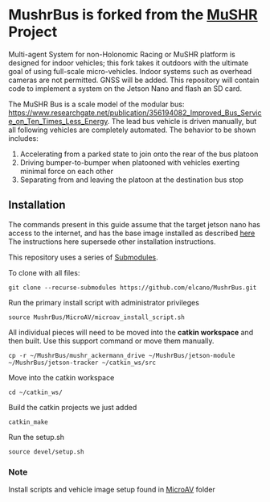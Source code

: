 # MushrBus is forked from the [MuSHR](https://mushr.io/) Project

Multi-agent System for non-Holonomic Racing or MuSHR platform is designed for indoor vehicles; this fork takes it outdoors with the ultimate goal of using full-scale micro-vehicles. Indoor systems such as overhead cameras are not permitted. GNSS will be added.
This repository will contain code to implement a system on the Jetson Nano and flash an SD card.

The MuSHR Bus is a scale model of the modular bus: https://www.researchgate.net/publication/356194082_Improved_Bus_Service_on_Ten_Times_Less_Energy. The lead bus vehicle is driven manually, but all following vehicles are completely automated. The behavior to be shown includes:
1) Accelerating from a parked state to join onto the rear of the bus platoon
2) Driving bumper-to-bumper when platooned with vehicles exerting minimal force on each other
3) Separating from and leaving the platoon at the destination bus stop

## Installation

The commands present in this guide assume that the target jetson nano has access to the internet, and has the base image installed as described [here](https://github.com/YoungJonathanP/MicroAV/tree/212c8c7034e3d3ae0a8a8b40605f7b38db1b0efb)
The instructions here supersede other installation instructions.

This repository uses a series of [Submodules](https://git-scm.com/book/en/v2/Git-Tools-Submodules).

To clone with all files:
```
git clone --recurse-submodules https://github.com/elcano/MushrBus.git
```

Run the primary install script with administrator privileges
```
source MushrBus/MicroAV/microav_install_script.sh
```

All individual pieces will need to be moved into the **catkin workspace** and then built. Use this support command or move them manually.
```
cp -r ~/MushrBus/mushr_ackermann_drive ~/MushrBus/jetson-module ~/MushrBus/jetson-tracker ~/catkin_ws/src
```
Move into the catkin workspace
```
cd ~/catkin_ws/
```
Build the catkin projects we just added
```
catkin_make
```
Run the setup.sh
```
source devel/setup.sh
```

### Note
Install scripts and vehicle image setup found in [MicroAV](https://github.com/YoungJonathanP/MicroAV/tree/212c8c7034e3d3ae0a8a8b40605f7b38db1b0efb) folder
